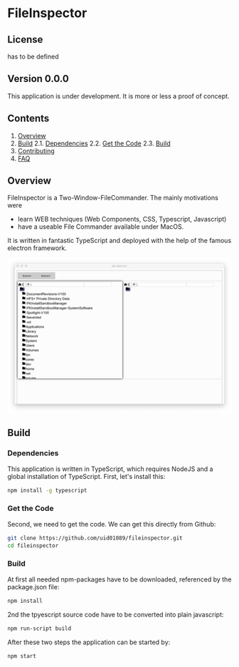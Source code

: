 # FileInspector

## License
has to be defined

## Version 0.0.0
This application is under development. It is more or less a proof of concept. 

## Contents
1. [Overview](#overview)
2. [Build](#build)
   2.1. [Dependencies](#dependencies)
   2.2. [Get the Code](#get-the-code)
   2.3. [Build](#build)
3. [Contributing](#contributing)
4. [FAQ](#faq)

## Overview
FileInspector is a Two-Window-FileCommander. The mainly motivations were
- learn WEB techniques (Web Components, CSS, Typescript, Javascript)
- have a useable File Commander available under MacOS.

It is written in fantastic TypeScript and deployed with the help of the famous electron framework.

![Screenshot](/images/screenshot1.png)


## Build
### Dependencies
This application is written in TypeScript, which requires NodeJS and a global installation of TypeScript.  First, let's install this:

```bash
npm install -g typescript

```

### Get the Code
Second, we need to get the code.  We can get this directly from Github:

```bash
git clone https://github.com/uid01089/fileinspector.git
cd fileinspector
```
### Build
At first all needed npm-packages have to be downloaded, referenced by the package.json file:

```bash
npm install
```

2nd the tpyescript source code have to be converted into plain javascript:

```bash
npm run-script build
```

After these two steps the application can be started by:

```bash
npm start
```